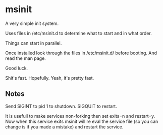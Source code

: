 msinit
=====
A very simple init system.

Uses files in /etc/msinit.d to determine what to start and in what order.

Things can start in parallel.

Once installed look through the files in /etc/msinit.d/ before booting. And 
read the man page.

Good luck.

Shit's fast. Hopefully. Yeah, it's pretty fast.

Notes
-----
Send SIGINT to pid 1 to shutdown. SIGQUIT to restart.

It is usefull to make services non-forking then set exits=n and restart=y.
Now when this service exits msinit will re eval the service file (so you can 
change is if you made a mistake) and restart the service.

